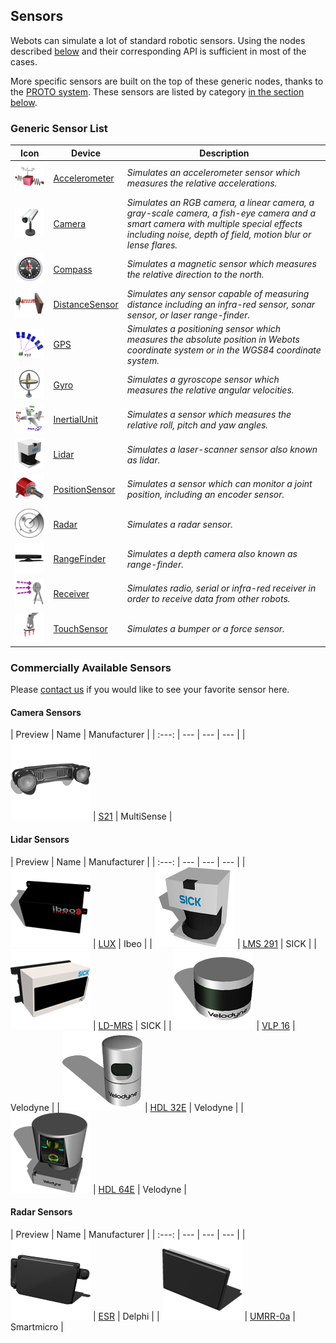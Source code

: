 ## Sensors

Webots can simulate a lot of standard robotic sensors.
Using the nodes described [below](#generic-sensor-list) and their corresponding API is sufficient in most of the cases.

More specific sensors are built on the top of these generic nodes, thanks to the [PROTO system](../reference/proto.md).
These sensors are listed by category [in the section below](#branded-sensors).

### Generic Sensor List

| Icon | Device | Description |
| :---: | --- | --- |
| ![Accelerometer.png](images/sensors/Accelerometer.png) | [Accelerometer](../reference/accelerometer.md) | *Simulates an accelerometer sensor which measures the relative accelerations.* |
| ![Camera.png](images/sensors/Camera.png) | [Camera](../reference/camera.md) | *Simulates an RGB camera, a linear camera, a gray-scale camera, a fish-eye camera and a smart camera with multiple special effects including noise, depth of field, motion blur or lense flares.* |
| ![Compass.png](images/sensors/Compass.png) | [Compass](../reference/compass.md) | *Simulates a magnetic sensor which measures the relative direction to the north.* |
| ![DistanceSensor.png](images/sensors/DistanceSensor.png) | [DistanceSensor](../reference/distancesensor.md) | *Simulates any sensor capable of measuring distance including an infra-red sensor, sonar sensor, or laser range-finder.* |
| ![GPS.png](images/sensors/GPS.png) | [GPS](../reference/gps.md) | *Simulates a positioning sensor which measures the absolute position in Webots coordinate system or in the WGS84 coordinate system.* |
| ![Gyro.png](images/sensors/Gyro.png) | [Gyro](../reference/gyro.md) | *Simulates a gyroscope sensor which measures the relative angular velocities.* |
| ![InertialUnit.png](images/sensors/InertialUnit.png) | [InertialUnit](../reference/inertialunit.md) | *Simulates a sensor which measures the relative roll, pitch and yaw angles.* |
| ![Lidar.png](images/sensors/Lidar.png) | [Lidar](../reference/lidar.md) | *Simulates a laser-scanner sensor also known as lidar.* |
| ![PositionSensor.png](images/sensors/PositionSensor.png) | [PositionSensor](../reference/positionsensor.md) | *Simulates a sensor which can monitor a joint position, including an encoder sensor.* |
| ![Radar.png](images/sensors/Radar.png) | [Radar](../reference/radar.md) | *Simulates a radar sensor.* |
| ![RangeFinder.png](images/sensors/RangeFinder.png) | [RangeFinder](../reference/rangefinder.md) | *Simulates a depth camera also known as range-finder.* |
| ![Receiver.png](images/sensors/Receiver.png) | [Receiver](../reference/receiver.md) | *Simulates radio, serial or infra-red receiver in order to receive data from other robots.* |
| ![TouchSensor.png](images/sensors/TouchSensor.png) | [TouchSensor](../reference/touchsensor.md) | *Simulates a bumper or a force sensor.* |

### Commercially Available Sensors

Please [contact us](https://www.cyberbotics.com/contact) if you would like to see your favorite sensor here.

#### Camera Sensors

| Preview | Name |  Manufacturer |
| :---: | --- | --- | --- |
| ![multisense_s21_icon.png](images/sensors/multisense_s21_icon.png) | [S21](camera-sensors.md#multisense-s21) | MultiSense |

#### Lidar Sensors

| Preview | Name |  Manufacturer |
| :---: | --- | --- | --- |
| ![ibeo_icon.png](images/sensors/ibeo_icon.png) | [LUX](lidar-sensors.md#ibeo-lux) | Ibeo |
| ![sick_lms291_icon.png](images/sensors/sick_lms291_icon.png) | [LMS 291](lidar-sensors.md#sick-lms-291) | SICK |
| ![sick_ld_mrs_icon.png](images/sensors/sick_ld_mrs_icon.png) | [LD-MRS](lidar-sensors.md#sick-ld-mrs) | SICK |
| ![velodyne_vpl_16_icon.png](images/sensors/velodyne_vpl_16_icon.png) | [VLP 16](lidar-sensors.md#velodyne-vlp-16) | Velodyne |
| ![velodyne_hdl_32e_icon.png](images/sensors/velodyne_hdl_32e_icon.png) | [HDL 32E](lidar-sensors.md#velodyne-hdl-32e) | Velodyne |
| ![velodyne_hdl_64e_icon.png](images/sensors/velodyne_hdl_64e_icon.png) | [HDL 64E](lidar-sensors.md#velodyne-hdl-64e) | Velodyne |

#### Radar Sensors

| Preview | Name |  Manufacturer |
| :---: | --- | --- | --- |
| ![delphi_icon.png](images/sensors/delphi_icon.png) | [ESR](radar-sensors.md#delphi-esr) | Delphi |
| ![smartmicro_icon.png](images/sensors/smartmicro_icon.png) | [UMRR-0a](radar-sensors.md#smartmicro-umrr-0a) | Smartmicro |
